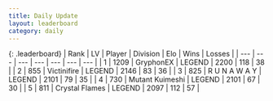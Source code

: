 ```yaml
---
title: Daily Update
layout: leaderboard
category: daily
---
```


{: .leaderboard}
| Rank | LV | Player | Division | Elo | Wins | Losses |
| --- | --- | --- | --- | --- | --- | --- |
| <span data-change="0">1</span> | 1209 | <span title="ID: 315148">GryphonEX</span> | LEGEND | <span data-change="-12">2200</span> | <span data-change="23">118</span> | <span data-change="8">38</span> |
| <span data-change="0">2</span> | 855 | <span title="ID: 112242">Victinifire</span> | LEGEND | <span data-change="26">2146</span> | <span data-change="6">83</span> | <span data-change="1">36</span> |
| <span data-change="6">3</span> | 825 | <span title="ID: 66144">R U N A W A Y</span> | LEGEND | <span data-change="38">2101</span> | <span data-change="5">79</span> | <span data-change="0">35</span> |
| <span data-change="-1">4</span> | 730 | <span title="ID: 520098">Mutant Kuimeshi</span> | LEGEND | <span data-change="12">2101</span> | <span data-change="1">67</span> | <span data-change="0">30</span> |
| <span data-change="0">5</span> | 811 | <span title="ID: 163201">Crystal Flames</span> | LEGEND | <span data-change="13">2097</span> | <span data-change="5">112</span> | <span data-change="1">57</span> |